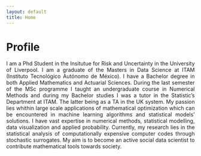 ```yaml
---
layout: default
title: Home
---
```


# Profile 

<div align="justify">
I am a Phd Student in the Insitutue for Risk and Uncertainty in the University
of Liverpool. I am a graduate of the Masters in Data Science at ITAM (Instituto
Tecnológico Autónomo de México). I have a Bachelor degree in both Applied
Mathematics and Actuarial Sciences. During the last semester of the MSc
programme I taught an undergraduate course in Numerical Methods and during my
Bachelor studies I was a tutor in the Statistic’s Department at ITAM. The latter
being as a TA in the UK system. My passion lies whithin large scale applications
of mathematical optimization which can be encountered in machine learning
algorithms and statistical models’ solutions. I have vast expertise in numerical
methods, statistical modelling, data visualization and applied probability.
Currently, my research lies in the statistical analysis of computationally
expensive computer codes through stochastic surrogates. My aim is to become an
active social data scientist to contribute mathematical tools towards society.
</div>